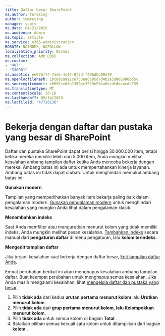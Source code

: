 ```yaml
---
title: Daftar besar SharePoint
ms.author: toresing
author: tomresing
manager: scotv
ms.date: 04/21/2020
ms.audience: Admin
ms.topic: article
ms.service: o365-administration
ROBOTS: NOINDEX, NOFOLLOW
localization_priority: Normal
ms.collection: Adm_O365
ms.custom:
- "407"
- "530001"
ms.assetid: ee07bf74-7aeb-4c47-8f5d-f496d6c09d79
ms.openlocfilehash: 1bc891a912c6753ea6c85d7d4b2a5d802080bd5c
ms.sourcegitcommit: c6692ce0fa1358ec3529e59ca0ecdfdea4cdc759
ms.translationtype: MT
ms.contentlocale: id-ID
ms.lasthandoff: 09/14/2020
ms.locfileid: "47720136"
---
```

# <a name="work-with-large-lists-and-libraries-in-sharepoint"></a>Bekerja dengan daftar dan pustaka yang besar di SharePoint

Daftar dan pustaka SharePoint dapat berisi hingga 30.000.000 item, tetapi ketika mereka memiliki lebih dari 5.000 item, Anda mungkin melihat kesalahan ambang tampilan daftar ketika Anda mencoba bekerja dengan mereka. Ambang batas ini ada untuk mempertahankan kinerja layanan. Ambang batas ini tidak dapat diubah. Untuk menghindari memukul ambang batas ini:

**Gunakan modern**

Tampilan yang memperlihatkan banyak item bekerja paling baik dalam pengalaman modern. [Gunakan pengalaman modern](https://support.office.com/article/66dac24b-4177-4775-bf50-3d267318caa9) untuk menghindari kesalahan yang mungkin Anda lihat dalam pengalaman klasik.

**Menambahkan indeks**

Saat Anda memfilter atau mengurutkan menurut kolom yang tidak memiliki indeks, Anda mungkin melihat pesan kesalahan. [Tambahkan indeks](https://support.office.com/article/f3f00554-b7dc-44d1-a2ed-d477eac463b0) secara manual dari **pengaturan daftar** di menu pengaturan, lalu **kolom terindeks**.

**Mengedit tampilan daftar**

Jika terjadi kesalahan saat bekerja dengan daftar besar, [Edit tampilan daftar Anda](https://support.office.com/article/15916903-e79a-423f-b4e2-02d37e1ff372).

Empat perubahan berikut ini akan menghapus kesalahan ambang tampilan daftar. Buat keempat perubahan untuk menghapus semua kesalahan. Jika Anda masih mengalami kesalahan, lihat [mengelola daftar dan pustaka yang besar](https://support.office.com/article/B8588DAE-9387-48C2-9248-C24122F07C59).

1. Pilih **tidak ada** dari kedua **urutan pertama menurut kolom** lalu **Urutkan menurut kolom**.
2. Pilih **tidak ada** dari **grup pertama menurut kolom,** **lalu Kelompokkan menurut kolom**.
3. Pilih **tidak ada** untuk semua kolom di bagian **Total** .
4. Batalkan pilihan semua kecuali satu kolom untuk ditampilkan dari bagian **kolom** .


